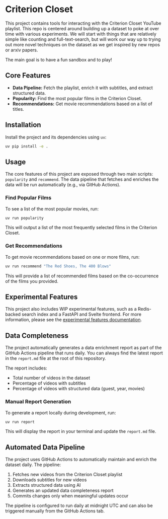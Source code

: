 # Criterion Closet

This project contains tools for interacting with the Criterion Closet YouTube playlist.
This repo is centered around building up a dataset to poke at over time with various experiments.
We will start with things that are relatively simple like counting and full-text-search, but will work our way up to trying out more novel techniques on the dataset as we get inspired by new repos or arxiv papers.

The main goal is to have a fun sandbox and to play!

## Core Features

-   **Data Pipeline:** Fetch the playlist, enrich it with subtitles, and extract structured data.
-   **Popularity:** Find the most popular films in the Criterion Closet.
-   **Recommendations:** Get movie recommendations based on a list of titles.

## Installation

Install the project and its dependencies using `uv`:

```bash
uv pip install -e .
```

## Usage

The core features of this project are exposed through two main scripts: `popularity` and `recommend`. The data pipeline that fetches and enriches the data will be run automatically (e.g., via GitHub Actions).

### Find Popular Films

To see a list of the most popular movies, run:

```bash
uv run popularity
```

This will output a list of the most frequently selected films in the Criterion Closet.

### Get Recommendations

To get movie recommendations based on one or more films, run:

```bash
uv run recommend "The Red Shoes, The 400 Blows"
```

This will provide a list of recommended films based on the co-occurrence of the films you provided.

## Experimental Features

This project also includes WIP experimental features, such as a Redis-backed search index and a FastAPI and Svelte frontend. For more information, please see the [experimental features documentation](src/closet/experimental/README.md).

## Data Completeness

The project automatically generates a data enrichment report as part of the GitHub Actions pipeline that runs daily. You can always find the latest report in the `report.md` file at the root of this repository.

The report includes:
- Total number of videos in the dataset
- Percentage of videos with subtitles
- Percentage of videos with structured data (guest, year, movies)

### Manual Report Generation

To generate a report locally during development, run:

```bash
uv run report
```

This will display the report in your terminal and update the `report.md` file.

## Automated Data Pipeline

The project uses GitHub Actions to automatically maintain and enrich the dataset daily. The pipeline:

1. Fetches new videos from the Criterion Closet playlist
2. Downloads subtitles for new videos
3. Extracts structured data using AI
4. Generates an updated data completeness report
5. Commits changes only when meaningful updates occur

The pipeline is configured to run daily at midnight UTC and can also be triggered manually from the GitHub Actions tab.
